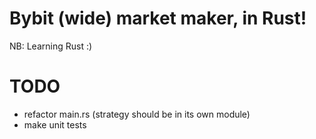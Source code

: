 # Bybit (wide) market maker, in Rust!

NB: Learning Rust :)


# TODO
- refactor main.rs (strategy should be in its own module)
- make unit tests